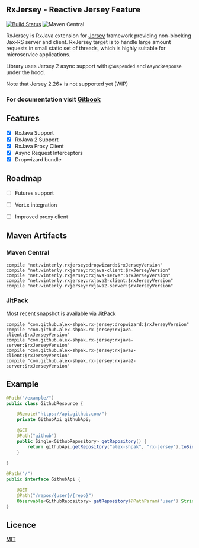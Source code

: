 ## RxJersey - Reactive Jersey Feature

[![Build Status](https://travis-ci.org/alex-shpak/rx-jersey.svg?branch=master)](https://travis-ci.org/alex-shpak/rx-jersey)
![Maven Central](https://img.shields.io/maven-central/v/net.winterly.rxjersey/core-server.svg)

RxJersey is RxJava extension for [Jersey](https://jersey.java.net/) framework providing non-blocking Jax-RS server and client.
RxJersey target is to handle large amount requests in small static set of threads, which is highly suitable for microservice applications.

Library uses Jersey 2 async support with `@Suspended` and `AsyncResponse` under the hood.

Note that Jersey 2.26+ is not supported yet (WIP)

### For documentation visit [Gitbook](https://alex-shpak.github.io/rx-jersey)

## Features
- [x] RxJava Support
- [x] RxJava 2 Support
- [x] RxJava Proxy Client
- [x] Async Request Interceptors
- [x] Dropwizard bundle

## Roadmap
- [ ] Futures support
- [ ] Vert.x integration
- [ ] Improved proxy client


## Maven Artifacts
### Maven Central
```
compile "net.winterly.rxjersey:dropwizard:$rxJerseyVersion"
compile "net.winterly.rxjersey:rxjava-client:$rxJerseyVersion"
compile "net.winterly.rxjersey:rxjava-server:$rxJerseyVersion"
compile "net.winterly.rxjersey:rxjava2-client:$rxJerseyVersion"
compile "net.winterly.rxjersey:rxjava2-server:$rxJerseyVersion"
```

### JitPack
Most recent snapshot is available via [JitPack](https://jitpack.io/#alex-shpak/rx-jersey/)
```
compile "com.github.alex-shpak.rx-jersey:dropwizard:$rxJerseyVersion"
compile "com.github.alex-shpak.rx-jersey:rxjava-client:$rxJerseyVersion"
compile "com.github.alex-shpak.rx-jersey:rxjava-server:$rxJerseyVersion"
compile "com.github.alex-shpak.rx-jersey:rxjava2-client:$rxJerseyVersion"
compile "com.github.alex-shpak.rx-jersey:rxjava2-server:$rxJerseyVersion"
```


## Example
```java
@Path("/example/")
public class GithubResource {

    @Remote("https://api.github.com/")
    private GithubApi githubApi;

    @GET
    @Path("github")
    public Single<GithubRepository> getRepository() {
        return githubApi.getRepository("alex-shpak", "rx-jersey").toSingle();
    }

}

@Path("/")
public interface GithubApi {

    @GET
    @Path("/repos/{user}/{repo}")
    Observable<GithubRepository> getRepository(@PathParam("user") String username, @PathParam("repo") String repo);
}

```

## Licence
[MIT](LICENSE.txt)